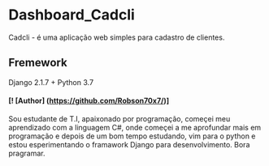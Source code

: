 # Dashboard_Cadcli

Cadcli - é uma aplicação web simples para cadastro de clientes.

## Fremework
Django 2.1.7 + Python 3.7

#### [! [Author] (https://github.com/Robson70x7/)]
Sou estudante de T.I, apaixonado por programação, começei meu aprendizado com a linguagem C#,
onde começei a me aprofundar mais em programação e depois de um bom tempo estudando, vim para o python
e estou esperimentando o framawork Django para desenvolvimento. 
Bora pragramar.
